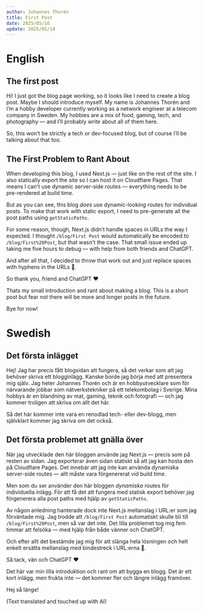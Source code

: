 ```yaml
---
author: Johannes Thorén
title: First Post
date: 2025/05/16
update: 2025/05/18
---
```


# English

## The first post

Hi! I just got the blog page working, so it looks like I need to create a blog post. Maybe I should introduce myself.
My name is Johannes Thorén and I’m a hobby developer currently working as a network engineer at a telecom company in Sweden. My hobbies are a mix of food, gaming, tech, and photography — and I’ll probably write about all of them here.

So, this won’t be strictly a tech or dev-focused blog, but of course I’ll be talking about that too.

## The First Problem to Rant About

When developing this blog, I used Next.js — just like on the rest of the site. I also statically export the site so I can host it on Cloudflare Pages. That means I can't use dynamic server-side routes — everything needs to be pre-rendered at build time.

But as you can see, this blog *does* use dynamic-looking routes for individual posts. To make that work with static export, I need to pre-generate all the post paths using `getStaticPaths`.

For some reason, though, Next.js didn’t handle spaces in URLs the way I expected. I thought `/blog/First Post` would automatically be encoded to `/blog/First%20Post`, but that wasn't the case. That small issue ended up taking me five hours to debug — with help from both friends and ChatGPT.

And after all that, I decided to throw that work out and just replace spaces with hyphens in the URLs 🙂.

So thank you, friend and ChatGPT ❤️

Thats my small introduction and rant about making a blog. This is a short post but fear not there will be more and longer posts in the future.

Bye for now!

# Swedish

## Det första inlägget

Hej! Jag har precis fått blogsidan att fungera, så det verkar som att jag behöver skriva ett blogginlägg. Kanske borde jag börja med att presentera mig själv.
Jag heter Johannes Thorén och är en hobbyutvecklare som för närvarande jobbar som nätverkstekniker på ett telekombolag i Sverige. Mina hobbys är en blandning av mat, gaming, teknik och fotografi — och jag kommer troligen att skriva om allt det här.

Så det här kommer inte vara en renodlad tech- eller dev-blogg, men självklart kommer jag skriva om det också.

## Det första problemet att gnälla över

När jag utvecklade den här bloggen använde jag Next.js — precis som på resten av sidan. Jag exporterar även sidan statiskt så att jag kan hosta den på Cloudflare Pages. Det innebär att jag inte kan använda dynamiska server-side routes — allt måste vara förgenererat vid build time.

Men som du ser använder den här bloggen *dynamiska* routes för individuella inlägg. För att få det att fungera med statisk export behöver jag förgenerera alla post paths med hjälp av `getStaticPaths`.

Av någon anledning hanterade dock inte Next.js mellanslag i URL:er som jag förväntade mig. Jag trodde att `/blog/First Post` automatiskt skulle bli till `/blog/First%20Post`, men så var det inte. Det lilla problemet tog mig fem timmar att felsöka — med hjälp från både vänner och ChatGPT.

Och efter allt det bestämde jag mig för att slänga hela lösningen och helt enkelt ersätta mellanslag med bindestreck i URL:erna 🙂.

Så tack, vän och ChatGPT ❤️

Det här var min lilla introduktion och rant om att bygga en blogg. Det är ett kort inlägg, men frukta inte — det kommer fler och längre inlägg framöver.

Hej så länge!

(Text translated and touched up with AI)
